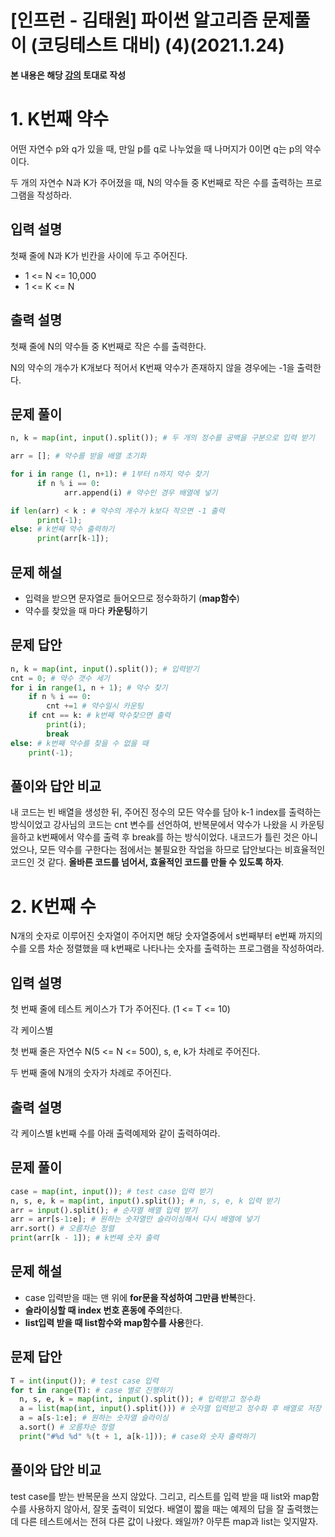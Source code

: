 # [인프런 - 김태원] 파이썬 알고리즘 문제풀이 (코딩테스트 대비) (4)(2021.1.24)



**본 내용은 해당 [강의](https://www.inflearn.com/course/파이썬-알고리즘-문제풀이-코딩테스트/dashboard) 토대로 작성**



# 1. K번째 약수

어떤 자연수 p와 q가 있을 때, 만일 p를 q로 나누었을 때 나머지가 0이면 q는 p의 약수이다.

두 개의 자연수 N과 K가 주어졌을 때, N의 약수들 중 K번째로 작은 수를 출력하는 프로그램을 작성하라.

## 입력 설명

첫째 줄에 N과 K가 빈칸을 사이에 두고 주어진다. 

* 1 <= N <= 10,000
* 1 <= K <= N



## 출력 설명

첫째 줄에 N의 약수들 중 K번째로 작은 수를 출력한다.

N의 약수의 개수가 K개보다 적어서 K번째 약수가 존재하지 않을 경우에는 -1을 출력한다.



## 문제 풀이

```python
n, k = map(int, input().split()); # 두 개의 정수를 공백을 구분으로 입력 받기

arr = []; # 약수를 받을 배열 초기화

for i in range (1, n+1): # 1부터 n까지 약수 찾기
      if n % i == 0:
            arr.append(i) # 약수인 경우 배열에 넣기

if len(arr) < k : # 약수의 개수가 k보다 작으면 -1 출력
      print(-1);
else: # k번째 약수 출력하기
      print(arr[k-1]);
```



## 문제 해설

* 입력을 받으면 문자열로 들어오므로 정수화하기 (**map함수**)
* 약수를 찾았을 때 마다 **카운팅**하기



## 문제 답안

```python
n, k = map(int, input().split()); # 입력받기
cnt = 0; # 약수 갯수 세기
for i in range(1, n + 1); # 약수 찾기
    if n % i == 0:
        cnt +=1 # 약수일시 카운팅
    if cnt == k: # k번째 약수찾으면 출력
        print(i);
        break
else: # k번째 약수를 찾을 수 없을 때
    print(-1);
```



## 풀이와 답안 비교

내 코드는 빈 배열을 생성한 뒤, 주어진 정수의 모든 약수를 담아 k-1 index를 출력하는 방식이었고 강사님의 코드는 cnt 변수를 선언하여, 반복문에서 약수가 나왔을 시 카운팅을하고 k번째에서 약수를 출력 후 break를 하는 방식이었다. 내코드가 틀린 것은 아니었으나, 모든 약수를 구한다는 점에서는 불필요한 작업을 하므로 답안보다는 비효율적인 코드인 것 같다. **올바른 코드를 넘어서, 효율적인 코드를 만들 수 있도록 하자**.



# 2. K번째 수

N개의 숫자로 이루어진 숫자열이 주어지면 해당 숫자열중에서 s번째부터 e번째 까지의 수를 오름 차순 정렬했을 때 k번째로 나타나는 숫자를 출력하는 프로그램을 작성하여라.



## 입력 설명

첫 번째 줄에 테스트 케이스가 T가 주어진다. (1 <= T <= 10)

각 케이스별

첫 번째 줄은 자연수 N(5 <= N <= 500), s, e, k가 차례로 주어진다.

두 번째 줄에  N개의 숫자가 차례로 주어진다.



## 출력 설명

각 케이스별  k번째 수를 아래 출력예제와 같이 출력하여라.



## 문제 풀이

```python
case = map(int, input()); # test case 입력 받기
n, s, e, k = map(int, input().split()); # n, s, e, k 입력 받기
arr = input().split(); # 순자열 배열 입력 받기
arr = arr[s-1:e]; # 원하는 숫자열만 슬라이싱해서 다시 배열에 넣기
arr.sort() # 오름차순 정렬
print(arr[k - 1]); # k번째 숫자 출력
```



## 문제 해설

* case 입력받을 때는 맨 위에 **for문을 작성하여 그만큼 반복**한다.
* **슬라이싱할 때 index 번호 혼동에 주의**한다.
* **list입력 받을 때 list함수와 map함수를 사용**한다.



## 문제 답안

```python
T = int(input()); # test case 입력
for t in range(T): # case 별로 진행하기
  n, s, e, k = map(int, input().split()); # 입력받고 정수화
  a = list(map(int, input().split())) # 숫자열 입력받고 정수화 후 배열로 저장
  a = a[s-1:e]; # 원하는 숫자열 슬라이싱
  a.sort() # 오름차순 정렬
  print("#%d %d" %(t + 1, a[k-1])); # case와 숫자 출력하기   
```



## 풀이와 답안 비교

test case를 받는 반복문을 쓰지 않았다. 그리고, 리스트를 입력 받을 때 list와 map함수를 사용하지 않아서, 잘못 출력이 되었다. 배열이 짧을 때는 예제의 답을 잘 출력했는데 다른 테스트에서는 전혀 다른 값이 나왔다. 왜일까? 아무튼 map과 list는 잊지말자.

